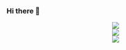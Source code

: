 ### Hi there 👋

<div align="center"> <img src="https://github-readme-stats.vercel.app/api/top-langs/?username=yang-tian-hub" /> </div>
<div align="center"> <img src="https://github-readme-streak-stats.herokuapp.com/?user=yang-tian-hub" /> </div>
<div align="center"> <img src="https://github-readme-activity-graph.vercel.app/graph?username=yang-tian-hub&theme=xcode" /> </div>
